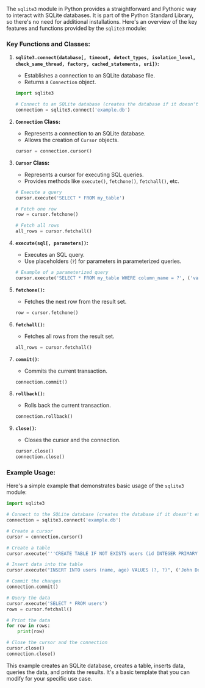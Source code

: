 The `sqlite3` module in Python provides a straightforward and Pythonic way to interact with SQLite databases. It is part of the Python Standard Library, so there's no need for additional installations. Here's an overview of the key features and functions provided by the `sqlite3` module:

### Key Functions and Classes:

1. **`sqlite3.connect(database[, timeout, detect_types, isolation_level, check_same_thread, factory, cached_statements, uri])`:**
   - Establishes a connection to an SQLite database file.
   - Returns a `Connection` object.

   ```python
   import sqlite3

   # Connect to an SQLite database (creates the database if it doesn't exist)
   connection = sqlite3.connect('example.db')
   ```

2. **`Connection` Class:**
   - Represents a connection to an SQLite database.
   - Allows the creation of `Cursor` objects.

   ```python
   cursor = connection.cursor()
   ```

3. **`Cursor` Class:**
   - Represents a cursor for executing SQL queries.
   - Provides methods like `execute()`, `fetchone()`, `fetchall()`, etc.

   ```python
   # Execute a query
   cursor.execute('SELECT * FROM my_table')

   # Fetch one row
   row = cursor.fetchone()

   # Fetch all rows
   all_rows = cursor.fetchall()
   ```

4. **`execute(sql[, parameters])`:**
   - Executes an SQL query.
   - Use placeholders (`?`) for parameters in parameterized queries.

   ```python
   # Example of a parameterized query
   cursor.execute('SELECT * FROM my_table WHERE column_name = ?', ('value',))
   ```

5. **`fetchone()`:**
   - Fetches the next row from the result set.

   ```python
   row = cursor.fetchone()
   ```

6. **`fetchall()`:**
   - Fetches all rows from the result set.

   ```python
   all_rows = cursor.fetchall()
   ```

7. **`commit()`:**
   - Commits the current transaction.

   ```python
   connection.commit()
   ```

8. **`rollback()`:**
   - Rolls back the current transaction.

   ```python
   connection.rollback()
   ```

9. **`close()`:**
   - Closes the cursor and the connection.

   ```python
   cursor.close()
   connection.close()
   ```

### Example Usage:

Here's a simple example that demonstrates basic usage of the `sqlite3` module:

```python
import sqlite3

# Connect to the SQLite database (creates the database if it doesn't exist)
connection = sqlite3.connect('example.db')

# Create a cursor
cursor = connection.cursor()

# Create a table
cursor.execute('''CREATE TABLE IF NOT EXISTS users (id INTEGER PRIMARY KEY, name TEXT, age INTEGER)''')

# Insert data into the table
cursor.execute("INSERT INTO users (name, age) VALUES (?, ?)", ('John Doe', 30))

# Commit the changes
connection.commit()

# Query the data
cursor.execute('SELECT * FROM users')
rows = cursor.fetchall()

# Print the data
for row in rows:
    print(row)

# Close the cursor and the connection
cursor.close()
connection.close()
```

This example creates an SQLite database, creates a table, inserts data, queries the data, and prints the results. It's a basic template that you can modify for your specific use case.
